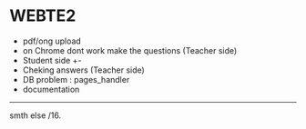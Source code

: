 # WEBTE2
- pdf/ong upload
- on Chrome dont work make the questions (Teaсher side)
- Student side +-
- Cheking answers (Teacher side)
- DB problem : pages_handler
- documentation
______________________
smth else
/16.
